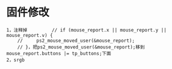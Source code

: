 # 固件修改

    1，注释掉         // if (mouse_report.x || mouse_report.y || mouse_report.v) {
        //     ps2_mouse_moved_user(&mouse_report);
        // }，把ps2_mouse_moved_user(&mouse_report);移到mouse_report.buttons |= tp_buttons;下面
    2，srgb